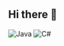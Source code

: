## Hi there 👋
![Java](https://img.shields.io/badge/-Java-090909?style=for-the-badge&logo=appveyor)
![C#](https://img.shields.io/badge/-Java-090909?style=for-the-badge&logo=appveyor)
